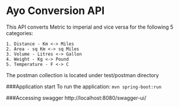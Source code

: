 # Ayo Conversion API
This API converts Metric to imperial and vice versa for the following 5 categories:

    1. Distance - Km <-> Miles
    2. Area - sq Km <-> sq Miles
    3. Volume - Litres <-> Gallon
    4. Weight - Kg <-> Pound
    5. Temperature - F <-> C

The postman collection is located under test/postman directory

###Application start
To run the application: 
```mvn spring-boot:run```

###Accessing swagger
http://localhost:8080/swagger-ui/